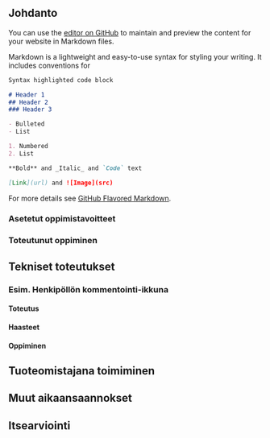## Johdanto

You can use the [editor on GitHub](https://github.com/Siinaus/Lintukoto-portfolio/edit/master/README.md) to maintain and preview the content for your website in Markdown files.

Markdown is a lightweight and easy-to-use syntax for styling your writing. It includes conventions for

```markdown
Syntax highlighted code block

# Header 1
## Header 2
### Header 3

- Bulleted
- List

1. Numbered
2. List

**Bold** and _Italic_ and `Code` text

[Link](url) and ![Image](src)
```

For more details see [GitHub Flavored Markdown](https://guides.github.com/features/mastering-markdown/).


### Asetetut oppimistavoitteet


### Toteutunut oppiminen


## Tekniset toteutukset

### Esim. Henkipöllön kommentointi-ikkuna

#### Toteutus

#### Haasteet

#### Oppiminen

## Tuoteomistajana toimiminen

## Muut aikaansaannokset

## Itsearviointi
